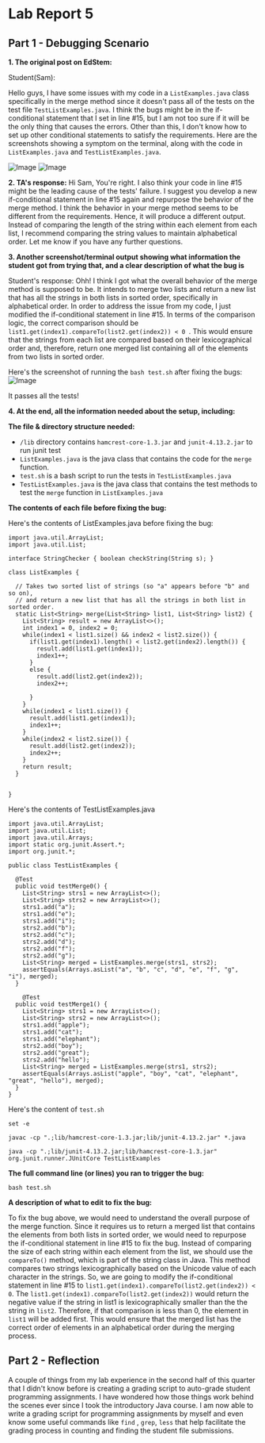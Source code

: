 # Lab Report 5

## Part 1 - Debugging Scenario

**1. The original post on EdStem:**

Student(Sam): 

Hello guys, 
I have some issues with my code in a ```ListExamples.java``` class specifically in the merge method since it doesn't pass all of the tests on the test file ```TestListExamples.java```. I think the bugs might be in the if-conditional statement that I set in line #15, but I am not too sure if it will be the only thing that causes the errors. Other than this, I don't know how to set up other conditional statements to satisfy the requirements. Here are the screenshots showing a symptom on the terminal, along with the code in ```ListExamples.java``` and ```TestListExamples.java```.

![Image](1new.png)
![Image](2new.png)


**2. TA's response:**
Hi Sam,
You're right. I also think your code in line #15 might be the leading cause of the tests' failure. I suggest you develop a new if-conditional statement in line #15 again and repurpose the behavior of the merge method. I think the behavior in your merge method seems to be different from the requirements. Hence, it will produce a different output. Instead of comparing the length of the string within each element from each list, I recommend comparing the string values to maintain alphabetical order. Let me know if you have any further questions.

**3. Another screenshot/terminal output showing what information the student got from trying that, and a clear description of what the bug is**

Student's response: Ohh! I think I got what the overall behavior of the merge method is supposed to be. It intends to merge two lists and return a new list that has all the strings in both lists in sorted order, specifically in alphabetical order. In order to address the issue from my code, I just modified the if-conditional statement in line #15. In terms of the comparison logic, the correct comparison should be 
```list1.get(index1).compareTo(list2.get(index2)) < 0 ```. This would ensure that the strings from each list are compared based on their lexicographical order and, therefore, return one merged list containing all of the elements from two lists in sorted order.

Here's the screenshot of running the ```bash test.sh``` after fixing the bugs: 
![Image]((3).png)

It passes all the tests!


**4. At the end, all the information needed about the setup, including:**

**The file & directory structure needed:**

* ```/lib``` directory contains ```hamcrest-core-1.3.jar``` and ```junit-4.13.2.jar``` to run junit test
* ```ListExamples.java``` is the java class that contains the code for the ```merge``` function.
* ```test.sh``` is a bash script to run the tests in ```TestListExamples.java```
* ```TestListExamples.java``` is the java class that contains the test methods to test the ```merge``` function in ```ListExamples.java```

**The contents of each file before fixing the bug:**

Here's the contents of ListExamples.java before fixing the bug:
```
import java.util.ArrayList;
import java.util.List;

interface StringChecker { boolean checkString(String s); }

class ListExamples {

  // Takes two sorted list of strings (so "a" appears before "b" and so on),
  // and return a new list that has all the strings in both list in sorted order.
  static List<String> merge(List<String> list1, List<String> list2) {
    List<String> result = new ArrayList<>();
    int index1 = 0, index2 = 0;
    while(index1 < list1.size() && index2 < list2.size()) {
      if(list1.get(index1).length() < list2.get(index2).length()) {
        result.add(list1.get(index1));
        index1++;
      }
      else {
        result.add(list2.get(index2));
        index2++;

      }
    }
    while(index1 < list1.size()) {
      result.add(list1.get(index1));
      index1++;
    }
    while(index2 < list2.size()) {
      result.add(list2.get(index2));
      index2++;
    }
    return result;
  }


}
```

Here's the contents of TestListExamples.java

```
import java.util.ArrayList;
import java.util.List;
import java.util.Arrays;
import static org.junit.Assert.*;
import org.junit.*;

public class TestListExamples {

  @Test
  public void testMerge0() {
    List<String> strs1 = new ArrayList<>();
    List<String> strs2 = new ArrayList<>();
    strs1.add("a"); 
    strs1.add("e"); 
    strs1.add("i");
    strs2.add("b");
    strs2.add("c");
    strs2.add("d"); 
    strs2.add("f");
    strs2.add("g");  
    List<String> merged = ListExamples.merge(strs1, strs2);
    assertEquals(Arrays.asList("a", "b", "c", "d", "e", "f", "g", "i"), merged);
  }

    @Test
  public void testMerge1() {
    List<String> strs1 = new ArrayList<>();
    List<String> strs2 = new ArrayList<>();
    strs1.add("apple"); 
    strs1.add("cat"); 
    strs1.add("elephant");
    strs2.add("boy");
    strs2.add("great");
    strs2.add("hello");   
    List<String> merged = ListExamples.merge(strs1, strs2);
    assertEquals(Arrays.asList("apple", "boy", "cat", "elephant", "great", "hello"), merged);
  }
}
```
Here's the content of ```test.sh```

```
set -e

javac -cp ".;lib/hamcrest-core-1.3.jar;lib/junit-4.13.2.jar" *.java

java -cp ".;lib/junit-4.13.2.jar;lib/hamcrest-core-1.3.jar" org.junit.runner.JUnitCore TestListExamples

```
**The full command line (or lines) you ran to trigger the bug:**

```bash test.sh```

**A description of what to edit to fix the bug:**

To fix the bug above, we would need to understand the overall purpose of the merge function. Since it requires us to return a merged list that contains the elements from both lists in sorted order, we would need to repurpose the if-conditional statement in line #15 to fix the bug. Instead of comparing the size of each string within each element from the list, we should use the ```compareTo()``` method, which is part of the string class in Java. This method compares two strings lexicographically based on the Unicode value of each character in the strings. So, we are going to modify the if-conditional statement in line #15 to ```list1.get(index1).compareTo(list2.get(index2)) < 0```. The ```list1.get(index1).compareTo(list2.get(index2))``` would return the negative value if the string in list1 is lexicographically smaller than the the string in ```list2```. Therefore, if that comparison is less than 0, the element in ```list1``` will be added first. This would ensure that the merged list has the correct order of elements in an alphabetical order during the merging process. 

## Part 2 - Reflection
A couple of things from my lab experience in the second half of this quarter that I didn't know before is creating a grading script to auto-grade student programming assignments. I have wondered how those things work behind the scenes ever since I took the introductory Java course. I am now able to write a grading script for programming assignments by myself and even know some useful commands like ```find``` , ```grep```, ```less``` that help facilitate the grading process in counting and finding the student file submissions.
